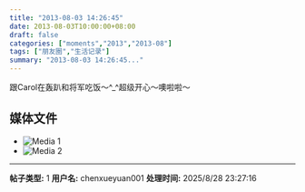 ```yaml
---
title: "2013-08-03 14:26:45"
date: 2013-08-03T10:00:00+08:00
draft: false
categories: ["moments","2013","2013-08"]
tags: ["朋友圈","生活记录"]
summary: "2013-08-03 14:26:45..."
---
```


跟Carol在轰趴和将军吃饭〜^_^超级开心〜噢啦啦〜

## 媒体文件

- ![Media 1](/Moments/photos/2013-08-03/201308031426450.jpg)
- ![Media 2](/Moments/photos/2013-08-03/201308031426451.jpg)

---

**帖子类型:** 1
**用户名:** chenxueyuan001
**处理时间:** 2025/8/28 23:27:16
